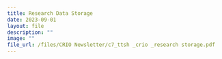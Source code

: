 ```yaml
---
title: Research Data Storage
date: 2023-09-01
layout: file
description: ""
image: ""
file_url: /files/CRIO Newsletter/c7_ttsh _crio _research storage.pdf
---
```

